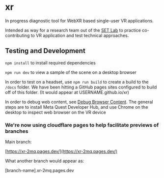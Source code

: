 # xr
In progress diagnostic tool for WebXR based single-user VR applications.

Intended as way for a research team out of the [SET Lab](https://setlab.soe.ucsc.edu/about/) to practice co-contributing to VR application and test technical approaches.

## Testing and Development
`npm install` to install required dependencies

`npm run dev` to view a sample of the scene on a desktop browser

In order to test on a headset, use `npm run build` to create a build to the `/docs` folder. We have been hitting a GitHub pages sites configured to build off of this folder. (It would appear at USERNAME.github.io/xr)

In order to debug web content, see [Debug Browser Content](https://developer.oculus.com/documentation/web/browser-remote-debugging/). The general steps are to install Meta Quest Developer Hub, and use Chrome on the desktop to inspect web browser on the VR device

### We're now using cloudflare pages to help facilitate previews of branches

Main branch:

[https://xr-2mq.pages.dev/](https://xr-2mq.pages.dev/)

What another branch would appear as:

[branch-name].xr-2mq.pages.dev

